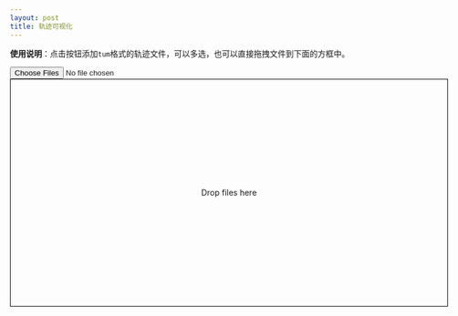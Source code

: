 ```yaml
---
layout: post
title: 轨迹可视化
---
```


<style>
    body {
        max-width: 80%;
    }

    .parent-div {
        display: table;
        height: 400px;
        width: 100%;
        overflow: hidden;
    }

    #drop_zone {
        height: 75px;
        border: 1px solid #000;
        margin: 10px 5px 0 0;
        text-align: center;
        display: table-cell;
        vertical-align: middle;
    }

    #plots {
        text-align: center;
    }

    #to_top {
        display: none;
        position: fixed;
        bottom: 20px;
        right: 30px;
        z-index: 99;
        border: none;
        outline: none;
        background-color: rgb(41, 41, 41);
        color: white;
        cursor: pointer;
        padding: 10px 15px;
        border-radius: 5px;
        font-size: 18px;
    }

    #to_top:hover {
        background-color: #555;
    }
</style>

**使用说明**：点击按钮添加`tum`格式的轨迹文件，可以多选，也可以直接拖拽文件到下面的方框中。

<output id="plots"></output>

<input type="file" id="click_upload" name="files[]" multiple />
<div class="parent-div">
    <div id="drop_zone">
        Drop files here
    </div>
</div>

<button onclick="toTop()" id="to_top" title="Go to top">Top</button>

<script src="//cdnjs.loli.net/ajax/libs/plotly.js/1.57.1/plotly.min.js"></script>
<script src="{{site.baseurl}}/static/js/trajvis.js"></script>
